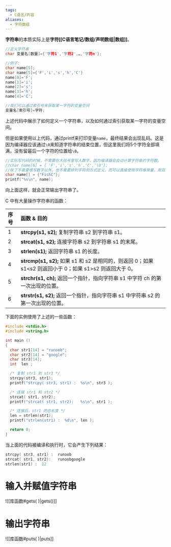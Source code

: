 ```yaml
---
tags:
  - C语言/内容
aliases:
  - 字符数组
---
```

**字符串**的本质实际上是**字符[[C语言笔记/数组/声明数组|数组]]**。

 ```c
 //定义字符串
 char 变量名[数量]={'字符1','字符2',…,'字符n'};
 
 //例子:
 char name[5];
 char name[5]={'F','i','s','h','C'}
 name[0]='F';
 name[1]='i';
 name[2]='s';
 name[3]='h';
 name[4]='C';
 
 //我们可以通过索引号来获取某一字符的变量空间
 变量名[索引号]=字符;
 
 ```

 上述代码中展示了如何定义一个字符串，以及如何通过索引获取某一字符的变量空间。

 但是如果使用以上代码，通过printf来打印变量`name`，最终结果会出现乱码。这是因为编译器应该通过`\0`来知道字符串的结束位置，但这里我们将5个字符全部填满，没有留最后一个字符的位置给`\0`。

 ```c
 //实际写代码的时候，不需要在大括号里写入数字，因为编译器会自动计算字符串的字符数。
 //char name[6] = { 'F','i','s','h','C','\0'};
 //除了不需要填写数字以外，也不需要排列字符的方式定义，而可以直接使用字符串常量，用双引号就可以了。也不需要手动写上\0.
 char name[] = {"FishC"};
 printf("%s\n", name);
 ```

 向上面这样，就会正常输出字符串了。

 C 中有大量操作字符串的函数：

 | 序号 | 函数 & 目的                                                  |
 | :--- | :----------------------------------------------------------- |
 | 1    | **strcpy(s1, s2);** 复制字符串 s2 到字符串 s1。              |
 | 2    | **strcat(s1, s2);** 连接字符串 s2 到字符串 s1 的末尾。       |
 | 3    | **strlen(s1);** 返回字符串 s1 的长度。                       |
 | 4    | **strcmp(s1, s2);** 如果 s1 和 s2 是相同的，则返回 0；如果 s1<s2 则返回小于 0；如果 s1>s2 则返回大于 0。 |
 | 5    | **strchr(s1, ch);** 返回一个指针，指向字符串 s1 中字符 ch 的第一次出现的位置。 |
 | 6    | **strstr(s1, s2);** 返回一个指针，指向字符串 s1 中字符串 s2 的第一次出现的位置。 |

 下面的实例使用了上述的一些函数：

 ```c
 #include <stdio.h>
 #include <string.h>
 
 int main ()
 {
   char str1[14] = "runoob";
   char str2[14] = "google";
   char str3[14];
   int  len ;
 
   /* 复制 str1 到 str3 */
   strcpy(str3, str1);
   printf("strcpy( str3, str1) :  %s\n", str3 );
 
   /* 连接 str1 和 str2 */
   strcat( str1, str2);
   printf("strcat( str1, str2):   %s\n", str1 );
 
   /* 连接后，str1 的总长度 */
   len = strlen(str1);
   printf("strlen(str1) :  %d\n", len );
 
   return 0;
 }
 ```

 当上面的代码被编译和执行时，它会产生下列结果：

 ```c
 strcpy( str3, str1) :  runoob
 strcat( str1, str2):   runoobgoogle
 strlen(str1) :  12
 ```
# 输入并赋值字符串
![[库函数#gets( )|gets()]]

# 输出字符串
![[库函数#puts( )|puts]]

